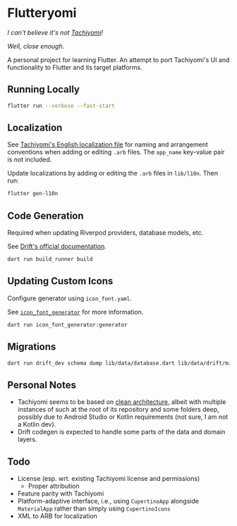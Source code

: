 # Flutteryomi

*I can't believe it's not [Tachiyomi](https://tachiyomi.org/)!*

*Well, close enough.*

A personal project for learning Flutter. An attempt to port Tachiyomi's UI and functionality to Flutter and its target platforms.

## Running Locally

```sh
flutter run --verbose --fast-start
```

## Localization

See [Tachiyomi's English localization file](https://github.com/tachiyomiorg/tachiyomi/blob/master/i18n/src/main/res/values/strings.xml) for naming and arrangement conventions when adding or editing `.arb` files. The `app_name` key-value pair is not included.

Update localizations by adding or editing the `.arb` files in `lib/l10n`. Then run:

```sh
flutter gen-l10n
```

## Code Generation

Required when updating Riverpod providers, database models, etc.

See [Drift's official documentation](https://drift.simonbinder.eu/docs/getting-started/).

```sh
dart run build_runner build
```

## Updating Custom Icons

Configure generator using `icon_font.yaml`.

See [`icon_font_generator`](https://github.com/ScerIO/icon_font_generator) for more information.

```sh
dart run icon_font_generator:generator
```

## Migrations

```sh
dart run drift_dev schema dump lib/data/database.dart lib/data/drift/migrations/
```

## Personal Notes

- Tachiyomi seems to be based on [clean architecture](https://blog.cleancoder.com/uncle-bob/2012/08/13/the-clean-architecture.html), albeit with multiple instances of such at the root of its repository and some folders deep, possibly due to Android Studio or Kotlin requirements (not sure, I am not a Kotlin dev).
- Drift codegen is expected to handle some parts of the data and domain layers.

## Todo

- License (esp. wrt. existing Tachiyomi license and permissions)
  - Proper attribution
- Feature parity with Tachiyomi
- Platform-adaptive interface, i.e., using `CupertinoApp` alongside `MaterialApp` rather than simply using `CupertinoIcons`
- XML to ARB for localization
